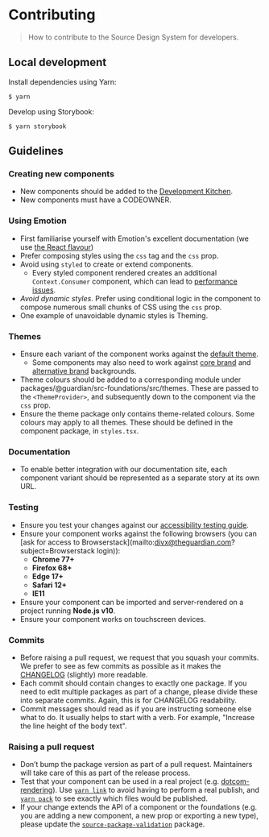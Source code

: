 # Contributing

> How to contribute to the Source Design System for developers.

## Local development

Install dependencies using Yarn:

```shell
$ yarn
```

Develop using Storybook:

```shell
$ yarn storybook
```

## Guidelines

### Creating new components

-   New components should be added to the [Development Kitchen](../packages/@guardian/source-react-components-development-kitchen).
-   New components must have a CODEOWNER.

### Using Emotion

-   First familiarise yourself with Emotion's excellent documentation (we use [the React flavour](https://emotion.sh/docs/introduction#react))
-   Prefer composing styles using the `css` tag and the `css` prop.
-   Avoid using `styled` to create or extend components.
    -   Every styled component rendered creates an additional `Context.Consumer` component, which can lead to [performance issues](https://calendar.perfplanet.com/2019/the-unseen-performance-costs-of-css-in-js-in-react-apps/).
-   <em>Avoid dynamic styles</em>. Prefer using conditional logic in the component to compose numerous small chunks of CSS using the `css` prop.
-   One example of unavoidable dynamic styles is Theming.

### Themes

-   Ensure each variant of the component works against the [default theme](https://www.theguardian.design/2a1e5182b/p/1377a6-themes/b/293ddb).
    -   Some components may also need to work against [core brand](https://www.theguardian.design/2a1e5182b/p/1377a6-themes/b/4893db) and [alternative brand](https://www.theguardian.design/2a1e5182b/p/1377a6-themes/b/21c6cc) backgrounds.
-   Theme colours should be added to a corresponding module under packages/@guardian/src-foundations/src/themes. These are passed to the `<ThemeProvider>`, and subsequently down to the component via the `css` prop.
-   Ensure the theme package only contains theme-related colours. Some colours may apply to all themes. These should be defined in the component package, in `styles.tsx`.

### Documentation

-   To enable better integration with our documentation site, each component variant should be represented as a separate story at its own URL.

### Testing

-   Ensure you test your changes against our [accessibility testing guide](06-accessibility.md).
-   Ensure your component works against the following browsers (you can [ask for access to Browserstack](mailto:divx@theguardian.com?subject=Browserstack login)):
    -   **Chrome 77+**
    -   **Firefox 68+**
    -   **Edge 17+**
    -   **Safari 12+**
    -   **IE11**
-   Ensure your component can be imported and server-rendered on a project running **Node.js v10**.
-   Ensure your component works on touchscreen devices.

### Commits

-   Before raising a pull request, we request that you squash your commits. We prefer to see as few commits as possible as it makes the [CHANGELOG](https://github.com/guardian/source/blob/main/CHANGELOG.md) (slightly) more readable.
-   Each commit should contain changes to exactly one package. If you need to edit multiple packages as part of a change, please divide these into separate commits. Again, this is for CHANGELOG readability.
-   Commit messages should read as if you are instructing someone else what to do. It usually helps to start with a verb. For example, "Increase the line height of the body text".

### Raising a pull request

-   Don’t bump the package version as part of a pull request. Maintainers will take care of this as part of the release process.
-   Test that your component can be used in a real project (e.g. [dotcom-rendering](https://github.com/guardian/dotcom-rendering)). Use [`yarn link`](https://yarnpkg.com/en/docs/cli/link) to avoid having to perform a real publish, and [`yarn pack`](https://yarnpkg.com/en/docs/cli/pack) to see exactly which files would be published.
-   If your change extends the API of a component or the foundations (e.g. you are adding a new component, a new prop or exporting a new type), please update the [`source-package-validation`](packages/@guardian/source-package-validation/README.md) package.
